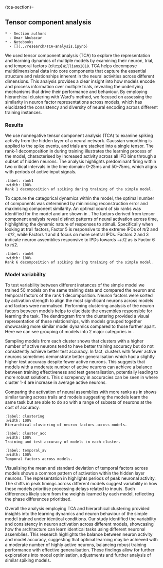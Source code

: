 (tca-section)=
## Tensor component analysis

```{list-table}
* - Section authors
  - Umar Abubacar
* - Notebooks
  - [](../research/TCA-analysis.ipynb)
```

We used tensor component analysis (TCA) to explore the representation and learning dynamics of multiple models by examining their neuron, trial, and temporal factors {cite:p}`Williams2018`. TCA helps decompose multidimensional data into core components that capture the essential structure and relationships inherent in the neural activities across different dimensions. This analysis provides a clear insight into how models encode and process information over multiple trials, revealing the underlying mechanisms that drive their performance and behaviour. By employing hierarchical clustering with Ward's method, we focused on assessing the similarity in neuron factor representations across models, which has elucidated the consistency and diversity of neural encoding across different training instances.

### Results

We use nonnegative tensor component analysis (TCA) to examine spiking activity from the hidden layer of a neural network. Gaussian smoothing is applied to the spike events, and trials are stacked into a single tensor. The rank-1 decomposition in [](#rank1) during training illustrates the learning process of the model, characterised by increased activity across all IPD bins through a subset of hidden neurons. The analysis highlights predominant firing within two critical intervals in the time domain: 0-25ms and 50-75ms, which aligns with periods of active input signals.

```{figure} sections/TCA/rank-1.png
:label: rank1
:width: 100%
Rank 1 decomposition of spiking during training of the simple model.
```

To capture the categorical dynamics within the model, the optimal number of components was determined by minimising reconstruction error and maximising component similarity. An optimal count of six ranks was identified for the model and are shown in [](#rank6). The factors derived from tensor component analysis reveal distinct patterns of neural activation across time, highlighting the dynamic nature of responses to stimuli. Specifically when looking at trail factors, Factor 5 is responsive to the extreme IPDs of $\pi/2$ and $-\pi/2$, while Factors 1 and 4 focus on more central IPDs. Factors 2 and 3 indicate neuron assemblies responsive to IPDs towards $-\pi/2$ as is Factor 6 to $\pi/2$. 

```{figure} sections/TCA/rank-6.png
:label: rank6
:width: 100%
Rank 6 decomposition of spiking during training of the simple model.
```

### Model variability

To test variability between different instances of the simple model we trained 50 models on the same training data and compared the neuron and temporal factors of the rank 1 decomposition. Neuron factors were sorted by activation strength to align the most significant neurons across models and factors were normalised. Performing clustering analysis of the neuron factors between models helps to elucidate the ensembles responsible for learning the task. The dendrogram from the clustering provided a visual representation of these relationships, with models grouped together showcasing more similar model dynamics compared to those further apart. Here we can see grouping of models into 2 major categories in [](#clustering). 

Sampling models from each cluster shows that clusters with a higher number of active neurons tend to have better training accuracy but do not consistently achieve better test accuracy. In fact, clusters with fewer active neurons sometimes demonstrate better generalisation which had a slightly higher test accuracy despite fewer active neurons. This suggests that models with a moderate number of active neurons can achieve a balance between training effectiveness and test generalisation, potentially leading to more robust solutions. This discrepency in accuracies can be seen in [](#cluster_acc) where cluster 1-4 are increase in average active neurons. 

Comparing the activation of neural assemblies with more ranks as in [](#clustering) shows similar tuning across trails and models suggesting the models learn the same task but are able to do so with a range of subsets of neurons at the cost of accuracy. 

<!-- Split figure of clustering and temporal_av -->
```{figure} sections/TCA/clustering.png
:label: clustering
:width: 100%
Hierarchical clustering of neuron factors across models.
```

```{figure} sections/TCA/cluster_accs.png
:label: cluster_acc
:width: 100%
Training and test accuracy of models in each cluster.
```

```{figure} sections/TCA/temporal_av.png
:label: temporal_av
:width: 100%
Temporal factors across models.
```

Visualising the mean and standard deviation of temporal factors across models shows a common pattern of activation within the hidden layer neurons. The representation in [](#temporal_av) highlights periods of peak neuronal activity. The shifts in peak timings across different models suggest variability in how these models prioritise processing delays related to inputs. Such differences likely stem from the weights learned by each model, reflecting the phase differences prioritised.

Overall the analysis employing TCA and hierarchical clustering provided insights into the learning dynamics and neuron behaviour of the simple model trained under identical conditions. Our study identified the variability and consistency in neuron activation across different models, showcasing how the architecture can learn identical tasks using different neuronal assemblies. This research highlights the balance between neuron activity and model accuracy, suggesting that optimal learning may be achieved with a moderate number of highly active neurons, balancing robust training performance with effective generalisation. These findings allow for further explorations into model optimisation, adjustments and further analysis of similar spiking models.

<!-- ## Analysis of simple model 
We focused on exploring the behaviour of neurons across trials and temporal factors across multiple initialisations of the simple model. Analyzing the hidden layer's spiking activity during training using Tensor Component Analysis (TCA) [@Williams2018] revealed a distinct learning phase. A rank-1 decomposition highlighted a progressive amplification of neuronal responses across the entire range of labels. When decomposed to more ranks the trial factors showcased the tuning of the hidden layer for each IPD category. To test the temporal activity of the neurons, the simple model was trained on a standardised data generation process, then repeated ten times and analysed to reveal how consistently the model learned to represent the data. This reveals a highly active period of broad peaks where input neurons are most active. 

Hierarchical clustering, through Ward's method [@Ward1963], was applied to sorted and normalised neuron factors, revealing clusters of models with similar neuron activation patterns. This clustering indicated how similarly different models processed the same input data, based on the structural similarities in their learned neuron factors. This in conjunction with the recovered tuning of neural assemblies shows the model learns the same function with different subsets of neurons. 

Overall, the TCA and clustering revealed both consistencies and divergences in how different models learned from identical datasets. This insight is important for understanding model behaviour in predicting how variations in initial conditions or training protocols might impact the learning outcomes. The approach adopted here helps in identifying key neurons that drive model behaviour, which could be critical for further tuning and optimisation of the simple model. -->